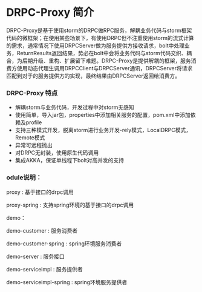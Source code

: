 # DRPC-Proxy 简介
DRPC-Proxy是基于使用storm的DRPC做RPC服务，解耦业务代码与storm框架代码的微框架；在使用某些场景下，有使用DRPC但不注重使用storm的流式计算的需求，通常情况下使用DRPCServer做为服务提供方接收请求，bolt中处理业务，ReturnResults返回结果，势必在bolt中会将业务代码与storm代码交织、耦合，为后期升级、重构、扩展留下难题。DRPC-Proxy是提供解耦的框架，服务消费方使用动态代理生调用DRPCClient与DRPCServer通讯，DRPCServer将请求匹配到对于的服务提供方的实现，最终结果由DRPCServer返回给消费方。
### DRPC-Proxy 特点
* 解耦storm与业务代码，开发过程中对storm无感知
* 使用简单，导入jar包，properties中添加相关服务的配置，pom.xml中添加依赖及profile
* 支持三种模式开发，脱离storm进行业务开发-rely模式，LocalDRPC模式，Remote模式
* 异常可远程抛出
* 对DRPC无封装，使用原生代码调用
* 集成AKKA，保证单线程下bolt对高并发的支持

### odule说明：

proxy : 基于接口的drpc调用

proxy-spring : 支持spring环境的基于接口的drpc调用

demo：

demo-customer : 服务消费者

demo-customer-spring : spring环境服务消费者

demo-server : 服务接口

demo-serviceimpl : 服务提供者

demo-serviceimpl-spring : spring环境服务提供者




